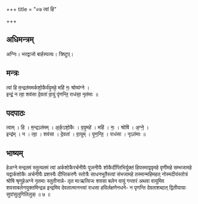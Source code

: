 +++
title = "०७ त्वां हि"

+++
## अधिमन्त्रम्
अग्निः। भरद्वाजो बार्हस्पत्यः। त्रिष्टुप्।

## मन्त्रः
त्वां हि म॒न्द्रत॑ममर्कशो॒कैर्व॑वृ॒महे॒ महि॑ नः॒ श्रोष्य॑ग्ने ।  
इन्द्रं॒ न त्वा॒ शव॑सा दे॒वता॑ वा॒युं पृ॑णन्ति॒ राध॑सा॒ नृत॑माः ॥

## पदपाठः
त्वाम् । हि । म॒न्द्रऽत॑मम् । अ॒र्क॒ऽशो॒कैः । व॒वृ॒महे॑ । महि॑ । नः॒ । श्रोषि॑ । अ॒ग्ने॒ ।  
इन्द्र॑म् । न । त्वा॒ । शव॑सा । दे॒वता॑ । वा॒युम् । पृ॒ण॒न्ति॒ । राध॑सा । नृऽत॑माः ॥

## भाष्यम्
हेअग्ने मन्द्रतमं स्तुत्यतमं त्वां अर्कशोकैरर्चनीयैः पूजनीयैः शोकैर्दीप्तिभिर्युक्तं हियस्माद्ववृमहे वृणीमहे सम्भजामहे यद्वार्कशोकैः अर्चनीयैः प्रशस्यैः दीप्तिकरणैः स्तोत्रैः साधनभूतैस्त्वां संभजामहे तस्मान्महिमहत् नोस्मदीयंस्तोत्रं श्रोषि श्रृणुहेअग्ने नृतमाः स्तुतीनान्ने- तृत माःऋत्विजः शवसा बलेन वायुं गन्तारं अथवा वायुमिव शवसाबलेनयुक्तमिन्द्रन्न इन्द्रमिव देवतात्मानन्त्वां राधसा हविर्लक्षणेनधने- न पृणन्ति देवताशब्दात् द्वितीयायाः सुपांसुलुगितिलुक् ॥ ७ ॥